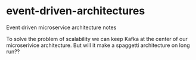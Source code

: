 # event-driven-architectures
Event driven microservice architecture notes

To solve the problem of scalability we can keep Kafka at the center of our microserivice architecture. But will it make a spaggetti architecture on long run??

